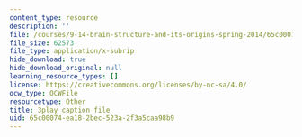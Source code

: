 ```yaml
---
content_type: resource
description: ''
file: /courses/9-14-brain-structure-and-its-origins-spring-2014/65c00074ea182bec523a2f3a5caa98b9_555141.srt
file_size: 62573
file_type: application/x-subrip
hide_download: true
hide_download_original: null
learning_resource_types: []
license: https://creativecommons.org/licenses/by-nc-sa/4.0/
ocw_type: OCWFile
resourcetype: Other
title: 3play caption file
uid: 65c00074-ea18-2bec-523a-2f3a5caa98b9
---
```

